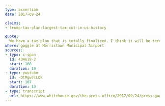 ```yaml
---
type: assertion
date: 2017-09-24

claims:
- trump-tax-plan-largest-tax-cut-in-us-history

quote:
  We have a tax plan that is totally finalized. I think it will be terrific. I think it's going to go through, and it's a very -- it will be the largest tax cut in the history of our country.
where: gaggle at Morristown Municipal Airport
sources:
- type: c-span
  id: 434618-2
  start: 108
  duration: 10
- type: youtube
  id: -DtMgw7cLQk
  start: 107
  duration: 10
- type: transcript
  url: https://www.whitehouse.gov/the-press-office/2017/09/24/press-gaggle-president-trump-morristown-municipal-airport-9242017
---
```


